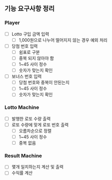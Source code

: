 ## 기능 요구사항 정리

### Player 
- [ ] Lotto 구입 금액 입력 
  - [ ] 1,000원으로 나누어 떨어지지 않는 경우 예외 처리
- [ ] 당첨 번호 입력
  - [ ] 쉼표로 구분
  - [ ] 중복 되지 않아야 함
  - [ ] 1~45 사이 정수
  - [ ] 숫자가 맞는지 확인
- [ ] 보너스 번호 입력
  - [ ] 당첨 번호와 중복이 안된는지
  - [ ] 1~45 사이 정수
  - [ ] 숫자가 맞는지 확인 

### Lotto Machine
- [ ] 발행한 로또 수량 출력
- [ ] 로또 수량에 맞게 로또 번호 출력
  - [ ] 오름차순으로 정렬
  - [ ] 1~45 사이 정수
  - [ ] 중복 없음

### Result Machine
- [ ] 몇개 일치하는지 계산 및 출력
- [ ] 수익률 계산